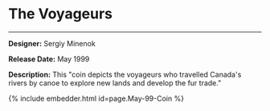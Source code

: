 # The Voyageurs

*     *     *     *  


**Designer:** Sergiy Minenok

**Release Date:** May 1999

**Description:** This "coin depicts the voyageurs who travelled Canada's rivers by canoe to explore new lands and develop the fur trade."


<div id="viewerContainer">
		<script  type="text/javascript">
			createRtiViewer("viewerContainer", "webrti", 900, 600); 
		</script>
	</div>
	
{% include embedder.html id=page.May-99-Coin %}
